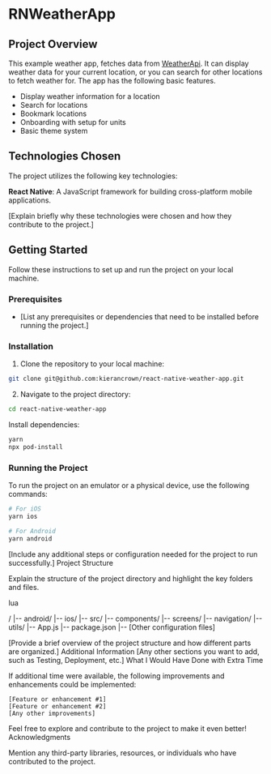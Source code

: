 # RNWeatherApp

## Project Overview

This example weather app, fetches data from [WeatherApi](https://www.weatherapi.com/). It can display weather data for your current location, or you can search for other locations to fetch weather for. The app has the following basic features.

* Display weather information for a location
* Search for locations
* Bookmark locations
* Onboarding with setup for units
* Basic theme system

## Technologies Chosen

The project utilizes the following key technologies:

   **React Native**: A JavaScript framework for building cross-platform mobile applications.

[Explain briefly why these technologies were chosen and how they contribute to the project.]

## Getting Started

Follow these instructions to set up and run the project on your local machine.

### Prerequisites

   * [List any prerequisites or dependencies that need to be installed before running the project.]

### Installation

   1. Clone the repository to your local machine:

   ```bash
   git clone git@github.com:kierancrown/react-native-weather-app.git
   ```

2. Navigate to the project directory:

```bash
cd react-native-weather-app
```

Install dependencies:

```bash
yarn
npx pod-install
```

### Running the Project

To run the project on an emulator or a physical device, use the following commands:

```bash
# For iOS
yarn ios

# For Android
yarn android
```

[Include any additional steps or configuration needed for the project to run successfully.]
Project Structure

Explain the structure of the project directory and highlight the key folders and files.

lua

/
|-- android/
|-- ios/
|-- src/
|-- components/
|-- screens/
|-- navigation/
|-- utils/
|-- App.js
|-- package.json
|-- [Other configuration files]

[Provide a brief overview of the project structure and how different parts are organized.]
Additional Information
[Any other sections you want to add, such as Testing, Deployment, etc.]
What I Would Have Done with Extra Time

If additional time were available, the following improvements and enhancements could be implemented:

    [Feature or enhancement #1]
    [Feature or enhancement #2]
    [Any other improvements]

Feel free to explore and contribute to the project to make it even better!
Acknowledgments

Mention any third-party libraries, resources, or individuals who have contributed to the project.
